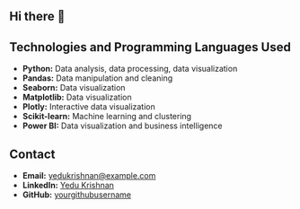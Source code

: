 ## Hi there 👋

## Technologies and Programming Languages Used
- **Python:** Data analysis, data processing, data visualization
- **Pandas:** Data manipulation and cleaning
- **Seaborn:** Data visualization
- **Matplotlib:** Data visualization
- **Plotly:** Interactive data visualization
- **Scikit-learn:** Machine learning and clustering
- **Power BI:** Data visualization and business intelligence

## Contact
- **Email:** yedukrishnan@example.com
- **LinkedIn:** [Yedu Krishnan](https://www.linkedin.com/in/yedu-krishnan)
- **GitHub:** [yourgithubusername](https://github.com/yourgithubusername)
